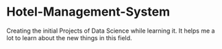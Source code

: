 # Hotel-Management-System
Creating the initial Projects of Data Science while learning it. It helps me a lot to learn about the new things in this field.
